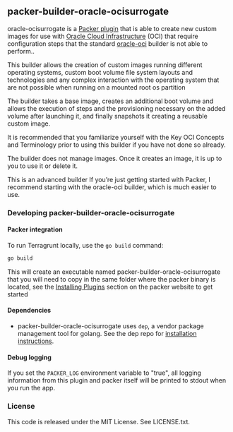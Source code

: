 ## packer-builder-oracle-ocisurrogate

 oracle-ocisurrogate is a [Packer plugin](https://www.packer.io/docs/extending/plugins.html) that is able to create new custom images for use with [Oracle Cloud Infrastructure](https://docs.cloud.oracle.com/iaas/Content/GSG/Concepts/concepts.htm) (OCI) that require configuration steps that the standard [oracle-oci](https://www.packer.io/docs/builders/oracle-oci.html) builder is not able to perform..


This builder allows the creation of custom images running different operating systems, custom boot volume file system layouts and technologies and any complex interaction with the operating system that are not possible when running on a mounted root os partition


The builder takes a base image, creates an additional boot volume and allows the execution of steps and the provisioning necessary on the added volume after launching it, and finally snapshots it creating a reusable custom image.

It is recommended that you familiarize yourself with the Key OCI Concepts and Terminology prior to using this builder if you have not done so already.

The builder does not manage images. Once it creates an image, it is up to you to use it or delete it.

This is an advanced builder If you’re just getting started with Packer, I recommend starting with the oracle-oci builder, which is much easier to use.


### Developing packer-builder-oracle-ocisurrogate

#### Packer integration

To run Terragrunt locally, use the `go build` command:

```bash
go build
```
This will create an executable named packer-builder-oracle-ocisurrogate
 that you will need to copy in the same folder where the packer binary is located, see the [Installing Plugins](https://www.packer.io/docs/extending/plugins.html#installing-plugins) section on the packer website to get started

#### Dependencies

* packer-builder-oracle-ocisurrogate
 uses `dep`, a vendor package management tool for golang. See the dep repo for
  [installation instructions](https://github.com/golang/dep).

#### Debug logging

If you set the `PACKER_LOG` environment variable to "true", all logging information from this plugin and packer itself will be printed to
stdout when you run the app.

### License

This code is released under the MIT License. See LICENSE.txt.
